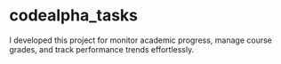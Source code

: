 # codealpha_tasks
I developed this project for monitor academic progress, manage course grades, and track performance trends effortlessly.
